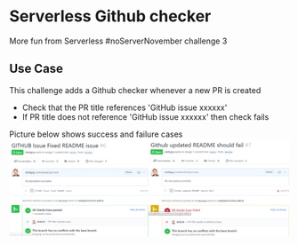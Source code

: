 # Serverless Github checker

More fun from Serverless #noServerNovember challenge 3

## Use Case

This challenge adds a Github checker whenever a new PR is created
* Check that the PR title references 'GitHub issue xxxxxx'
* If PR title does not reference 'GitHub issue xxxxxx' then check fails

Picture below shows success and failure cases
![Github Checker](docs/githubchecker.png)